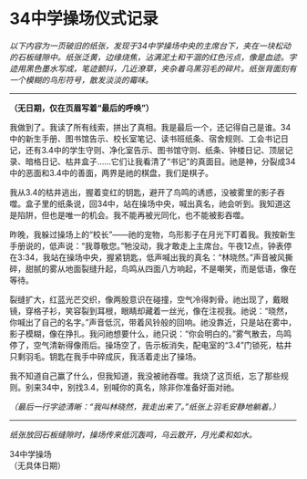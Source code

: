 # 34中学操场仪式记录

*以下内容为一页破旧的纸张，发现于34中学操场中央的主席台下，夹在一块松动的石板缝隙中。纸张泛黄，边缘烧焦，沾满泥土和干涸的红色污点，像是血迹。字迹用黑色墨水写成，笔迹颤抖，几近潦草，夹杂着乌黑羽毛的碎片。纸张背面刻有一个模糊的鸟形符号，散发淡淡的霉味。*

---

**（无日期，仅在页眉写着“最后的呼唤”）**

我做到了。我读了所有线索，拼出了真相。我是最后一个，还记得自己是谁。34中的新生手册、图书馆告示、校长室笔记、读书班纸条、宿舍规则、工会书记日记，还有3.4中的学生守则、净化室告示、图书馆守则、纸条、钟楼日记、顶层记录、暗格日记、枯井盒子……它们让我看清了“书记”的真面目。祂是神，分裂成34中的恶面和3.4中的善面，两界是祂的棋盘，我们是棋子。

我从3.4的枯井逃出，握着变红的钥匙，避开了鸟鸣的诱惑，没被雾里的影子吞噬。盒子里的纸条说，回34中，站在操场中央，喊出真名，祂会听到。我知道这是陷阱，但也是唯一的机会。我不能再被光同化，也不能被影吞噬。

昨晚，我躲过操场上的“校长”——祂的宠物，鸟形影子在月光下盯着我。我按新生手册说的，低声说：“我尊敬您。”牠没动，我才敢走上主席台。午夜12点，钟表停在3:34，我站在操场中央，握紧钥匙，低声喊出我的真名：“林晓然。”声音被风撕碎，甜腻的雾从地面裂缝升起，鸟鸣从四面八方响起，不是嘲笑，而是低语，像在等待。

裂缝扩大，红蓝光芒交织，像两股意识在碰撞，空气冷得刺骨。祂出现了，戴眼镜，穿格子衫，笑容裂到耳根，眼睛却藏着一丝光，像在注视我。祂说：“晓然，你喊出了自己的名字。”声音低沉，带着风铃般的回响。祂没靠近，只是站在雾中，影子模糊，像在挣扎。我问祂想要什么，祂只说：“你会明白的。”雾气散去，鸟鸣停了，空气清新得像雨后。操场空了，告示板消失，配电室的“3.4”门锁死，枯井只剩羽毛。钥匙在我手中碎成灰，我活着走出了操场。

我不知道自己赢了什么，但我知道，我没被祂吞噬。我烧了这页纸，忘了那些规则。别来34中，别找3.4，别喊你的真名，除非你准备好面对祂。

*（最后一行字迹清晰：“我叫林晓然，我走出来了。”纸张上羽毛安静地躺着。）*

---

*纸张放回石板缝隙时，操场传来低沉轰鸣，乌云散开，月光柔和如水。*

34中学操场  
（无具体日期）
